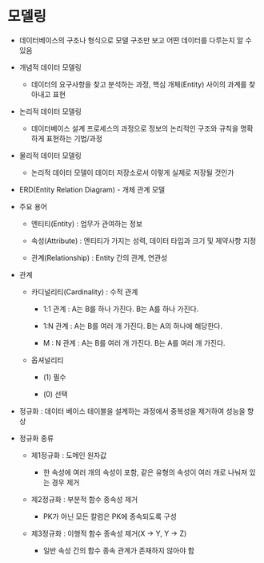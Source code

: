 # 모델링



- 데이터베이스의 구조나 형식으로 모델 구조만 보고 어떤 데이터를 다루는지 알 수 있음

- 개념적 데이터 모델링
  
  - 데이터의 요구사항을 찾고 분석하는 과정, 핵심 개체(Entity) 사이의 과계를 찾아내고 표현

- 논리적 데이터 모델링 
  
  - 데이터베이스 설계 프로세스의 과정으로 정보의 논리적인 구조와 규칙을 명확하게 표현하는 기법/과정

- 물리적 데이터 모델링
  
  - 논리적 데이터 모델이 데이터 저장소로서 이렇게 실제로 저장될 것인가



- ERD(Entity Relation Diagram) - 개체 관계 모델

- 주요 용어
  
  - 엔티티(Entity) : 업무가 관여하는 정보
  
  - 속성(Attribute) : 엔티티가 가지는 성력, 데이터 타입과 크기 및 제약사항 지정
  
  - 관계(Relationship) : Entity 간의 관계, 연관성



- 관계
  
  - 카디널리티(Cardinality) : 수적 관계
    
    - 1:1 관계 : A는 B를 하나 가진다. B는 A를 하나 가진다.
    
    - 1:N 관계 : A는 B를 여러 개 가진다. B는 A의 하나에 해당한다.
    
    - M : N 관계 : A는 B를 여러 개 가진다. B는 A를 여러 개 가진다.
  
  - 옵셔널리티
    
    - (1) 필수
    
    - (0) 선택



- 정규화 : 데이터 베이스 테이블을 설계하는 과정에서 중복성을 제거하여 성능을 향상

- 정규화 종류
  
  - 제1정규화 : 도메인 원자값
    
    - 한 속성에 여러 개의 속성이 포함, 같은 유형의 속성이 여러 개로 나눠져 있는 경우 제거
  
  - 제2정규화 : 부분적 함수 종속성 제거
    
    - PK가 아닌 모든 칼럼은 PK에 종속되도록 구성
  
  - 제3정규화 : 이행적 함수 종속성 제거(X -> Y, Y -> Z)
    
    - 일반 속성 간의 함수 종속 관계가 존재하지 않아야 함
